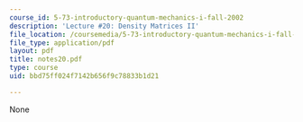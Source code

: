 ```yaml
---
course_id: 5-73-introductory-quantum-mechanics-i-fall-2002
description: 'Lecture #20: Density Matrices II'
file_location: /coursemedia/5-73-introductory-quantum-mechanics-i-fall-2002/bbd75ff024f7142b656f9c78833b1d21_notes20.pdf
file_type: application/pdf
layout: pdf
title: notes20.pdf
type: course
uid: bbd75ff024f7142b656f9c78833b1d21

---
```

None